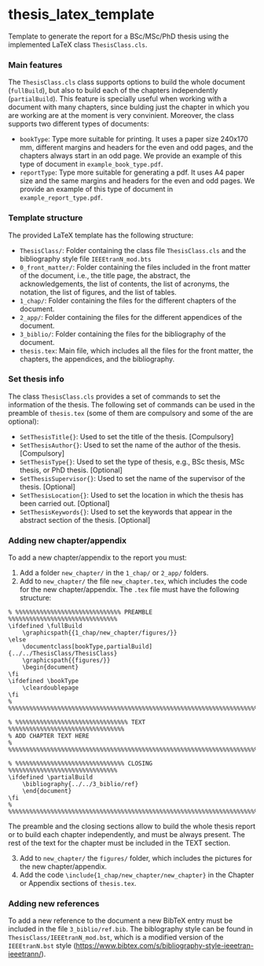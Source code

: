 # thesis_latex_template
Template to generate the report for a BSc/MSc/PhD thesis using the implemented LaTeX class `ThesisClass.cls`. 

### Main features

The `ThesisClass.cls` class supports options to build the whole document (`fullBuild`), but also to build each of the chapters independently (`partialBuild`). This feature is specially useful when working with a document with many chapters, since bulding just the chapter in which you are working are at the moment is very convinient. Moreover, the class supports two different types of documents:
* `bookType`: Type more suitable for printing. It uses a paper size 240x170 mm, different margins and headers for the even and odd pages, and the chapters always start in an odd page. We provide an example of this type of document in `example_book_type.pdf`.
* `reportType`: Type more suitable for generating a pdf. It uses A4 paper size and the same margins and headers for the even and odd pages. We provide an example of this type of document in `example_report_type.pdf`.



### Template structure
The provided LaTeX template has the following structure:
* `ThesisClass/`: Folder containing the class file `ThesisClass.cls` and the bibliography style file `IEEEtranN_mod.bts`
* `0_front_matter/`: Folder containing the files included in the front matter of the document, i.e., the title page, the abstract, the acknowledgements, the list of contents, the list of acronyms, the notation, the list of figures, and the list of tables.
* `1_chap/`: Folder containing the files for the different chapters of the document.
* `2_app/`: Folder containing the files for the different appendices of the document.
* `3_biblio/`: Folder containing the files for the bibliography of the document.
* `thesis.tex`: Main file, which includes all the files for the front matter, the chapters, the appendices, and the bibliography. 

### Set thesis info
The class `ThesisClass.cls` provides a set of commands to set the information of the thesis. The following set of commands can be used in the preamble of `thesis.tex` (some of them are compulsory and some of the are optional):
* `SetThesisTitle{}`: Used to set the title of the thesis. [Compulsory]
* `SetThesisAuthor{}`: Used to set the name of the author of the thesis. [Compulsory]
* `SetThesisType{}`: Used to set the type of thesis, e.g., BSc thesis, MSc thesis, or PhD thesis. [Optional]
* `SetThesisSupervisor{}`: Used to set the name of the supervisor of the thesis. [Optional]
* `SetThesisLocation{}`: Used to set the location in which the thesis has been carried out. [Optional]
* `SetThesisKeywords{}`: Used to set the keywords that appear in the abstract section of the thesis. [Optional]


### Adding new chapter/appendix
To add a new chapter/appendix to the report you must:
1. Add a folder `new_chapter/` in the `1_chap/` or `2_app/` folders.
2. Add to `new_chapter/` the file `new_chapter.tex`, which includes the code for the new chapter/appendix. The `.tex` file must have the following structure:
```
% %%%%%%%%%%%%%%%%%%%%%%%%%%%%%% PREAMBLE %%%%%%%%%%%%%%%%%%%%%%%%%%%%%%%
\ifdefined \fullBuild
	\graphicspath{{1_chap/new_chapter/figures/}}
\else
	\documentclass[bookType,partialBuild]{../../ThesisClass/ThesisClass}
	\graphicspath{{figures/}}
	\begin{document}
\fi
\ifdefined \bookType
	\cleardoublepage
\fi
% %%%%%%%%%%%%%%%%%%%%%%%%%%%%%%%%%%%%%%%%%%%%%%%%%%%%%%%%%%%%%%%%%%%%%%%

% %%%%%%%%%%%%%%%%%%%%%%%%%%%%%%%% TEXT %%%%%%%%%%%%%%%%%%%%%%%%%%%%%%%%%
% ADD CHAPTER TEXT HERE
% %%%%%%%%%%%%%%%%%%%%%%%%%%%%%%%%%%%%%%%%%%%%%%%%%%%%%%%%%%%%%%%%%%%%%%%

% %%%%%%%%%%%%%%%%%%%%%%%%%%%%%%% CLOSING %%%%%%%%%%%%%%%%%%%%%%%%%%%%%%%
\ifdefined \partialBuild
	\bibliography{../../3_biblio/ref}
	\end{document}
\fi
% %%%%%%%%%%%%%%%%%%%%%%%%%%%%%%%%%%%%%%%%%%%%%%%%%%%%%%%%%%%%%%%%%%%%%%%
```
The preamble and the closing sections allow to build the whole thesis report or to build each chapter independently, and must be always present. The rest of the text for the chapter must be included in the TEXT section.

3. Add to `new_chapter/` the `figures/` folder, which includes the pictures for the new chapter/appendix.
4. Add the code `\include{1_chap/new_chapter/new_chapter}` in the Chapter or Appendix sections of `thesis.tex`.

### Adding new references
To add a new reference to the document a new BibTeX entry must be included in the file `3_biblio/ref.bib`. The biblography style can be found in `ThesisClass/IEEEtranN_mod.bst`, which is a modified version of the `IEEEtranN.bst` style (https://www.bibtex.com/s/bibliography-style-ieeetran-ieeetrann/).


